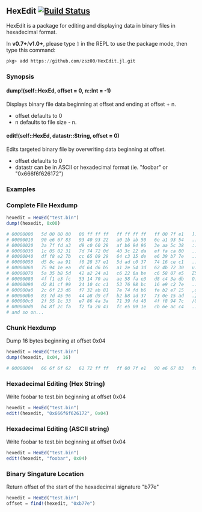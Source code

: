 ## HexEdit [![Build Status](https://travis-ci.org/zznop/HexEdit.jl.svg?branch=master)](https://travis-ci.org/zznop/HexEdit.jl)

HexEdit is a package for editing and displaying data in binary files in
hexadecimal format.

In **v0.7+**/**v1.0+**, please type `]` in the REPL to use the package mode, then type this command:

```julia
pkg> add https://github.com/zsz00/HexEdit.jl.git
```

### Synopsis

#### dump!(self::HexEd, offset = 0, n::Int = -1)
Displays binary file data beginning at offset and ending at offset + n.
- offset defaults to 0
- n defaults to file size - n.

#### edit!(self::HexEd, datastr::String, offset = 0)
Edits targeted binary file by overwriting data beginning at offset.
- offset defaults to 0
- datastr can be in ASCII or hexadecimal format (ie. "foobar" or "0x666f6f626172")

### Examples

### Complete File Hexdump

```julia
hexedit = HexEd("test.bin")
dump!(hexedit, 0x00)

# 00000000   5d 00 00 80   00 ff ff ff   ff ff ff ff   ff 00 7f e1   ]...............
# 00000010   90 e6 67 83   93 40 93 22   a0 1b ab 50   6e a1 93 54   ..g..@."...Pn..T
# 00000020   3a 7f fd a3   d9 c0 60 29   af b6 94 96   3e aa 5c 38   :.....`)....>.\8
# 00000030   1c 05 02 31   7d 74 72 0d   40 3c 22 da   ef fa ca 80   ...1}tr.@<".....
# 00000040   df f8 e2 7b   cc 65 09 29   64 c3 15 de   e6 39 b7 7e   ...{.e.)d....9.~
# 00000050   d5 8c aa 91   f0 28 37 e1   5d ad c0 37   74 16 ce c1   .....(7.]..7t...
# 00000060   75 94 1e ea   dd 64 d6 b5   a1 2e 54 3d   62 4b 72 30   u....d....T=bKr0
# 00000070   5a 35 b8 5d   42 a2 24 a1   c6 22 6a be   c6 58 07 e5   Z5.]B.$.."j..X..
# 00000080   4f f1 e3 fc   53 14 70 aa   ae 58 fa e3   d8 c4 3a db   O...S.p..X....:.
# 00000090   d2 81 cf 99   24 10 4c c1   53 76 98 bc   16 e9 c2 7e   ....$.L.Sv.....~
# 000000a0   2c 6f 23 d6   f7 32 ab 81   7e 74 fd b6   fe b2 e7 15   ,o#..2..~t......
# 000000b0   83 7d 45 96   44 a8 d9 cf   b2 b8 ad 37   73 0e 15 ad   .}E.D......7s...
# 000000c0   2f 55 1c 33   e7 86 4a 3a   71 39 fd 40   4f f8 94 7c   /U.3..J:q9.@O..|
# 000000d0   b4 8f 2c fa   f2 fa 20 43   fc e5 09 1e   cb 6e ac c4   ..,... C.....n..
# and so on...
```
### Chunk Hexdump

Dump 16 bytes beginning at offset 0x04
```julia
hexedit = HexEd("test.bin")
dump!(hexedit, 0x04, 16)

# 00000004   66 6f 6f 62   61 72 ff ff   ff 00 7f e1   90 e6 67 83   foobar........g.
```

### Hexadecimal Editing (Hex String)

Write foobar to test.bin beginning at offset 0x04
```julia
hexedit = HexEd("test.bin")
edit!(hexedit, "0x666f6f626172", 0x04)
```

### Hexadecimal Editing (ASCII string)

Write foobar to test.bin beginning at offset 0x04
```julia
hexedit = HexEd("test.bin")
edit!(hexedit, "foobar", 0x04)
```

### Binary Singature Location

Return offset of the start of the hexadecimal signature "b77e"
```julia
hexedit = HexEd("test.bin")
offset = find!(hexedit, "0xb77e")
```
